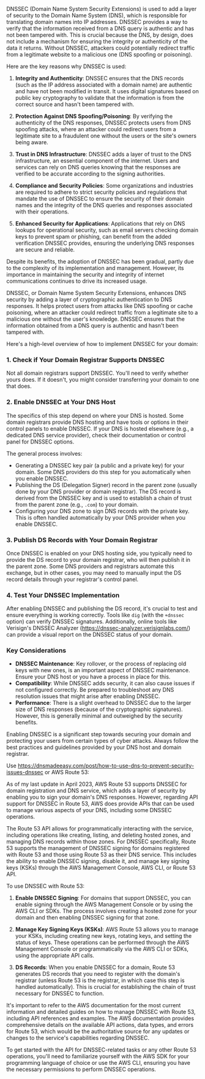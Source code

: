 DNSSEC (Domain Name System Security Extensions) is used to add a layer of security to the Domain Name System (DNS), which is responsible for translating domain names into IP addresses. DNSSEC provides a way to verify that the information received from a DNS query is authentic and has not been tampered with. This is crucial because the DNS, by design, does not include a mechanism for ensuring the integrity or authenticity of the data it returns. Without DNSSEC, attackers could potentially redirect traffic from a legitimate website to a malicious one (DNS spoofing or poisoning).

Here are the key reasons why DNSSEC is used:

1. **Integrity and Authenticity**: DNSSEC ensures that the DNS records (such as the IP address associated with a domain name) are authentic and have not been modified in transit. It uses digital signatures based on public key cryptography to validate that the information is from the correct source and hasn't been tampered with.

2. **Protection Against DNS Spoofing/Poisoning**: By verifying the authenticity of the DNS responses, DNSSEC protects users from DNS spoofing attacks, where an attacker could redirect users from a legitimate site to a fraudulent one without the users or the site's owners being aware.

3. **Trust in DNS Infrastructure**: DNSSEC adds a layer of trust to the DNS infrastructure, an essential component of the internet. Users and services can rely on DNS queries knowing that the responses are verified to be accurate according to the signing authorities.

4. **Compliance and Security Policies**: Some organizations and industries are required to adhere to strict security policies and regulations that mandate the use of DNSSEC to ensure the security of their domain names and the integrity of the DNS queries and responses associated with their operations.

5. **Enhanced Security for Applications**: Applications that rely on DNS lookups for operational security, such as email servers checking domain keys to prevent spam or phishing, can benefit from the added verification DNSSEC provides, ensuring the underlying DNS responses are secure and reliable.

Despite its benefits, the adoption of DNSSEC has been gradual, partly due to the complexity of its implementation and management. However, its importance in maintaining the security and integrity of internet communications continues to drive its increased usage.

DNSSEC, or Domain Name System Security Extensions, enhances DNS security by adding a layer of cryptographic authentication to DNS responses. It helps protect users from attacks like DNS spoofing or cache poisoning, where an attacker could redirect traffic from a legitimate site to a malicious one without the user's knowledge. DNSSEC ensures that the information obtained from a DNS query is authentic and hasn't been tampered with.

Here's a high-level overview of how to implement DNSSEC for your domain:

### 1. Check if Your Domain Registrar Supports DNSSEC
Not all domain registrars support DNSSEC. You'll need to verify whether yours does. If it doesn't, you might consider transferring your domain to one that does.

### 2. Enable DNSSEC at Your DNS Host
The specifics of this step depend on where your DNS is hosted. Some domain registrars provide DNS hosting and have tools or options in their control panels to enable DNSSEC. If your DNS is hosted elsewhere (e.g., a dedicated DNS service provider), check their documentation or control panel for DNSSEC options.

The general process involves:
- Generating a DNSSEC key pair (a public and a private key) for your domain. Some DNS providers do this step for you automatically when you enable DNSSEC.
- Publishing the DS (Delegation Signer) record in the parent zone (usually done by your DNS provider or domain registrar). The DS record is derived from the DNSSEC key and is used to establish a chain of trust from the parent zone (e.g., `.com`) to your domain.
- Configuring your DNS zone to sign DNS records with the private key. This is often handled automatically by your DNS provider when you enable DNSSEC.

### 3. Publish DS Records with Your Domain Registrar
Once DNSSEC is enabled on your DNS hosting side, you typically need to provide the DS record to your domain registrar, who will then publish it in the parent zone. Some DNS providers and registrars automate this exchange, but in other cases, you may need to manually input the DS record details through your registrar's control panel.

### 4. Test Your DNSSEC Implementation
After enabling DNSSEC and publishing the DS record, it's crucial to test and ensure everything is working correctly. Tools like `dig` (with the `+dnssec` option) can verify DNSSEC signatures. Additionally, online tools like Verisign's DNSSEC Analyzer (https://dnssec-analyzer.verisignlabs.com/) can provide a visual report on the DNSSEC status of your domain.

### Key Considerations
- **DNSSEC Maintenance**: Key rollover, or the process of replacing old keys with new ones, is an important aspect of DNSSEC maintenance. Ensure your DNS host or you have a process in place for this.
- **Compatibility**: While DNSSEC adds security, it can also cause issues if not configured correctly. Be prepared to troubleshoot any DNS resolution issues that might arise after enabling DNSSEC.
- **Performance**: There is a slight overhead to DNSSEC due to the larger size of DNS responses (because of the cryptographic signatures). However, this is generally minimal and outweighed by the security benefits.

Enabling DNSSEC is a significant step towards securing your domain and protecting your users from certain types of cyber attacks. Always follow the best practices and guidelines provided by your DNS host and domain registrar.

Use https://dnsmadeeasy.com/post/how-to-use-dns-to-prevent-security-issues-dnssec or AWS Route 53:

As of my last update in April 2023, AWS Route 53 supports DNSSEC for domain registration and DNS service, which adds a layer of security by enabling you to sign your domain's DNS responses. However, regarding API support for DNSSEC in Route 53, AWS does provide APIs that can be used to manage various aspects of your DNS, including some DNSSEC operations.

The Route 53 API allows for programmatically interacting with the service, including operations like creating, listing, and deleting hosted zones, and managing DNS records within those zones. For DNSSEC specifically, Route 53 supports the management of DNSSEC signing for domains registered with Route 53 and those using Route 53 as their DNS service. This includes the ability to enable DNSSEC signing, disable it, and manage key signing keys (KSKs) through the AWS Management Console, AWS CLI, or Route 53 API.

To use DNSSEC with Route 53:

1. **Enable DNSSEC Signing**: For domains that support DNSSEC, you can enable signing through the AWS Management Console or by using the AWS CLI or SDKs. The process involves creating a hosted zone for your domain and then enabling DNSSEC signing for that zone.

2. **Manage Key Signing Keys (KSKs)**: AWS Route 53 allows you to manage your KSKs, including creating new keys, rotating keys, and setting the status of keys. These operations can be performed through the AWS Management Console or programmatically via the AWS CLI or SDKs, using the appropriate API calls.

3. **DS Records**: When you enable DNSSEC for a domain, Route 53 generates DS records that you need to register with the domain's registrar (unless Route 53 is the registrar, in which case this step is handled automatically). This is crucial for establishing the chain of trust necessary for DNSSEC to function.

It's important to refer to the AWS documentation for the most current information and detailed guides on how to manage DNSSEC with Route 53, including API references and examples. The AWS documentation provides comprehensive details on the available API actions, data types, and errors for Route 53, which would be the authoritative source for any updates or changes to the service's capabilities regarding DNSSEC.

To get started with the API for DNSSEC-related tasks or any other Route 53 operations, you'll need to familiarize yourself with the AWS SDK for your programming language of choice or use the AWS CLI, ensuring you have the necessary permissions to perform DNSSEC operations.
